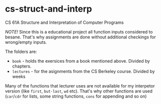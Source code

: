 # cs-struct-and-interp
CS 61A Structure and Interpretation of Computer Programs

*NOTE!* Since this is a educational project all function inputs considered to besane. That's why assignments are done without additional checkings for wrong/empty inputs.

The folders are:
- `book` - holds the exersices from a book mentioned above. Divided by chapters.
- `lectures` - for the asignments from the CS Berkeley course. Divided by weeks

Many of the functions that lecturer uses are not available for my interpetor version (like `first`, `but-last`, `wd` etc). That's why other functions are used (`car`/`cdr` for lists, some string functions, `cons` for appending and so on) 
